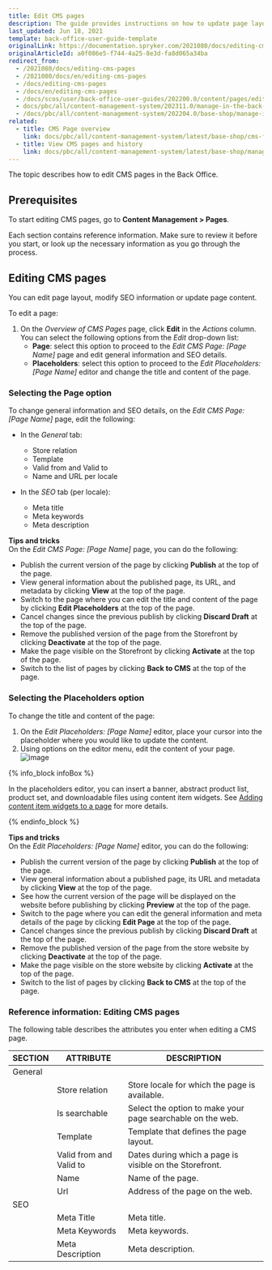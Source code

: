 ```yaml
---
title: Edit CMS pages
description: The guide provides instructions on how to update page layout, SEO data and page content in the Back Office.
last_updated: Jun 18, 2021
template: back-office-user-guide-template
originalLink: https://documentation.spryker.com/2021080/docs/editing-cms-pages
originalArticleId: a0f086e5-f744-4a25-8e3d-fa8d065a34ba
redirect_from:
  - /2021080/docs/editing-cms-pages
  - /2021080/docs/en/editing-cms-pages
  - /docs/editing-cms-pages
  - /docs/en/editing-cms-pages
  - /docs/scos/user/back-office-user-guides/202200.0/content/pages/editing-cms-pages.html
  - docs/pbc/all/content-management-system/202311.0/manage-in-the-back-office/pages/edit-cms-pages.html
  - /docs/pbc/all/content-management-system/202204.0/base-shop/manage-in-the-back-office/pages/edit-cms-pages.html
related:
  - title: CMS Page overview
    link: docs/pbc/all/content-management-system/latest/base-shop/cms-feature-overview/cms-pages-overview.html
  - title: View CMS pages and history
    link: docs/pbc/all/content-management-system/latest/base-shop/manage-in-the-back-office/pages/view-cms-pages-and-history.html
---
```


The topic describes how to edit CMS pages in the Back Office.

## Prerequisites

To start editing CMS pages, go to **Content Management&nbsp;<span aria-label="and then">></span> Pages**.

Each section contains reference information. Make sure to review it before you start, or look up the necessary information as you go through the process.

## Editing CMS pages

You can edit page layout, modify SEO information or update page content.

To edit a page:
1. On the *Overview of CMS Pages* page, click **Edit** in the *Actions* column. You can select the following options from the *Edit* drop-down list:
    - **Page**: select this option to proceed to the *Edit CMS Page: [Page Name]* page and edit general information and SEO details.
    - **Placeholders**: select this option to proceed to the *Edit Placeholders: [Page Name]* editor and change the title and content of the page.

### Selecting the Page option

To change general information and SEO details, on the *Edit CMS Page: [Page Name]* page, edit the following:
- In the *General* tab:
  - Store relation
  - Template
  - Valid from and Valid to
  - Name and URL per locale

- In the *SEO* tab (per locale):
  - Meta title
  - Meta keywords
  - Meta description

**Tips and tricks**
<br>On the *Edit CMS Page: [Page Name]* page, you can do the following:

- Publish the current version of the page by clicking **Publish** at the top of the page.
- View general information about the published page, its URL, and metadata by clicking **View** at the top of the page.
- Switch to the page where you can edit the title and content of the page by clicking **Edit Placeholders** at the top of the page.
- Cancel changes since the previous publish by clicking **Discard Draft** at the top of the page.
- Remove the published version of the page from the Storefront by clicking **Deactivate** at the top of the page.
- Make the page visible on the Storefront by clicking **Activate** at the top of the page.
- Switch to the list of pages by clicking **Back to CMS** at the top of the page.

### Selecting the Placeholders option

To change the title and content of the page:
1. On the *Edit Placeholders: [Page Name]* editor, place your cursor into the placeholder where you would like to update the content.
2. Using options on the editor menu, edit the content of your page.
![image](https://spryker.s3.eu-central-1.amazonaws.com/docs/User+Guides/Back+Office+User+Guides/Content+Management+System/Pages/Editing+CMS+Pages/placeholders.png)

{% info_block infoBox %}

In the placeholders editor, you can insert a banner, abstract product list, product set, and downloadable files using content item widgets. See [Adding content item widgets to a page](/docs/pbc/all/content-management-system/latest/base-shop/manage-in-the-back-office/pages/add-content-items-to-cms-pages.html) for more details.

{% endinfo_block %}

**Tips and tricks**
<br>On the *Edit Placeholders: [Page Name]* editor, you can do the following:

- Publish the current version of the page by clicking **Publish** at the top of the page.
- View general information about a published page, its URL and metadata by clicking **View** at the top of the page.
- See how the current version of the page will be displayed on the website before publishing by clicking **Preview** at the top of the page.
- Switch to the page where you can edit the general information and meta details of the page by clicking **Edit Page** at the top of the page.
- Cancel changes since the previous publish by clicking **Discard Draft** at the top of the page.
- Remove the published version of the page from the store website by clicking **Deactivate** at the top of the page.
- Make the page visible on the store website by clicking **Activate** at the top of the page.
- Switch to the list of pages by clicking **Back to CMS** at the top of the page.

### Reference information: Editing CMS pages

The following table describes the attributes you enter when editing a CMS page.

| SECTION | ATTRIBUTE |  DESCRIPTION |
| --- | --- | --- |
| General |  |  |
| | Store relation |  Store locale for which the page is available. |
| | Is searchable | Select the option to make your page searchable on the web. |
| | Template | Template that defines the page layout.  |
| | Valid from and Valid to | Dates during which a page is visible on the Storefront. |
| | Name | Name of the page. |
| | Url | Address of the page on the web. |
| SEO | | |
|  | Meta Title | Meta title. |
|  | Meta Keywords  | Meta keywords.  |
|  | Meta Description | Meta description. |
